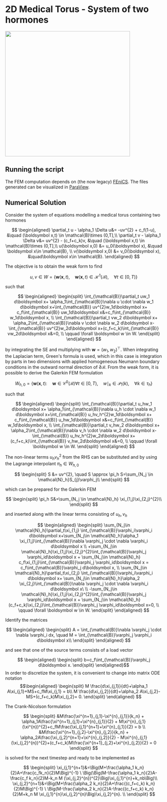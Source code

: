 # 2D Medical Torus - System of two hormones

<img src="https://github.com/auan0001/AFEM-Medical-Torus/blob/main/medtorus.gif" width="400" height="400" />

## Running the script
The FEM computation depends on (the now legacy) [FEniCS](https://fenicsproject.org/download/archive/). The files generated can be visualized in [ParaView](https://www.paraview.org/). 
## Numerical Solution
Consider the system of equations modelling a medical torus containing
two hormones

$$
\begin{aligned}
   \partial_t u - \alpha_1 \Delta u&= -uv^{2} + c_f(1-u), &\quad (\boldsymbol x,t) \in \mathcal{B}\times (0,T],\\ 
   \partial_t v - \alpha_1 \Delta v&= uv^{2} - (c_f+c_k)v, &\quad (\boldsymbol x,t) \in \mathcal{B}\times (0,T],\\
   u(\boldsymbol x,0) &= u_0(\boldsymbol x), &\quad \boldsymbol x\in \mathcal{B}, \\
   v(\boldsymbol x,0) &= v_0(\boldsymbol x), &\quad\boldsymbol x\in \mathcal{B}.
\end{aligned}
$$

The objective is to obtain the weak form to find

$$
u, v \in W = \lbrace\boldsymbol w(\boldsymbol x,t), \quad \boldsymbol w(\boldsymbol x,t) \in \mathcal{H}^{1}(\mathcal{B}), \quad \forall t \in [0,T)\rbrace
$$

such that

$$
\begin{aligned}
  \begin{split}
    \int_{\mathcal{B}}\partial_t uw_1 d\boldsymbol x+ \alpha_1\int_{\mathcal{B}}\nabla u \cdot \nabla w_1 d\boldsymbol x+\int_{\mathcal{B}} uv^{2}w_1d\boldsymbol x+ c_f\int_{\mathcal{B}} uw_1d\boldsymbol x&=c_f\int_{\mathcal{B}} w_1d\boldsymbol x, \\
    \int_{\mathcal{B}}\partial_t vw_2 d\boldsymbol x+ \alpha_2\int_{\mathcal{B}}\nabla v \cdot \nabla w_2 d\boldsymbol x-\int_{\mathcal{B}} uv^{2}w_2d\boldsymbol x+(c_f+c_k)\int_{\mathcal{B}} vw_2d\boldsymbol x&=0, \\
    \qquad \forall \boldsymbol w \in W.
  \end{split}
\end{aligned}
$$

by integrating the SE and multiplying with
$\boldsymbol w = (w_1,w_2)^{\top}$. When integrating the Laplacian term,
Green's formula is used, which in this case is integration by parts in
two dimensions with applied homogeneous Neumann boundary conditions in
the outward normal direction of $\partial \mathcal{B}$. From the weak
form, it is possible to derive the Galerkin FEM formulation

$$
W_{h,0} = \lbrace\boldsymbol w(\boldsymbol x,t): \quad \boldsymbol w \in \mathcal{C}^{0}(\mathcal{B})\forall t \in [0,T), \quad w\mid_k \in \mathcal{P}_1(k), \quad \forall k \in \tau_h\rbrace
$$

such that

$$
\begin{aligned}
  \begin{split}
    \int_{\mathcal{B}}\partial_t u_hw_1 d\boldsymbol x+ \alpha_1\int_{\mathcal{B}}\nabla u_h \cdot \nabla w_1 d\boldsymbol x+\int_{\mathcal{B}} u_hv_h^{2}w_1d\boldsymbol x+ c_f\int_{\mathcal{B}} u_hw_1d\boldsymbol x&=c_f\int_{\mathcal{B}} w_1d\boldsymbol x, \\
    \int_{\mathcal{B}}\partial_t v_hw_2 d\boldsymbol x+ \alpha_2\int_{\mathcal{B}}\nabla v_h \cdot \nabla w_2 d\boldsymbol x-\int_{\mathcal{B}} u_hv_h^{2}w_2d\boldsymbol x+(c_f+c_k)\int_{\mathcal{B}} v_hw_2d\boldsymbol x&=0, \\
    \qquad \forall \boldsymbol w \in W.
  \end{split}
\end{aligned}
$$

The non-linear terms $u_hv_h^2$ from the RHS can be
substituted and by using the Lagrange interpolant $\pi_h \in  W_{h,0}$

$$
\begin{split}
    S &= uv^{2}, \quad S \approx \pi_h S=\sum_{N_j \in  \mathcal{N}_h}S_{j}\varphi_j\\
  \end{split}
$$

which can be prepared for the Galerkin FEM

$$
\begin{split}
    \pi_h S&=\sum_{N_j \in \mathcal{N}_h} \xi_{1,j}\xi_{2,j}^{2}\\
  \end{split}
$$

and inserted along with the linear terms consisting of $u_h, v_h$ 

$$
\begin{aligned}
  \begin{split}
    \sum_{N_j\in \mathcal{N}_h}\partial_t\xi_{1,j} \int_{\mathcal{B}}\varphi_i\varphi_i d\boldsymbol x+\sum_{N_j\in \mathcal{N}_h}\alpha_1 \xi_{1,j}\int_{\mathcal{B}}\nabla \varphi_j \cdot \nabla \varphi_i d\boldsymbol x \\
    +\sum_{N_j\in \mathcal{N}_h}\xi_{1,j}\xi_{2,j}^{2}\int_{\mathcal{B}}\varphi_j \varphi_id\boldsymbol x + \sum_{N_j\in \mathcal{N}_h} c_f\xi_{1,j}\int_{\mathcal{B}}\varphi_j \varphi_id\boldsymbol x
    = c_f\int_{\mathcal{B}}\varphi_j d\boldsymbol x, \\
    \sum_{N_j\in \mathcal{N}_h}\partial_t\xi_{2,j} \int_{\mathcal{B}}\varphi_i\varphi_i d\boldsymbol x+ \sum_{N_j\in \mathcal{N}_h}\alpha_2 \xi_{2,j}\int_{\mathcal{B}}\nabla \varphi_j \cdot \nabla \varphi_i d\boldsymbol x\ \\
    -\sum_{N_j\in \mathcal{N}_h}\xi_{1,j}\xi_{2,j}^{2}\int_{\mathcal{B}}\varphi_j \varphi_id\boldsymbol x + \sum_{N_j\in \mathcal{N}_h}(c_f+c_k)\xi_{2,j}\int_{\mathcal{B}}\varphi_j \varphi_id\boldsymbol x=0, \\
    \qquad \forall \boldsymbol w \in W.
  \end{split}
\end{aligned}
$$

Identify the matrices

$$
\begin{aligned}
  \begin{split}
    A = \int_{\mathcal{B}}\nabla \varphi_j \cdot \nabla \varphi_i dx, \quad M = \int_{\mathcal{B}}\varphi_j \varphi_i d\boldsymbol x\\  
  \end{split}
\end{aligned}
$$

and see that one of the source terms consists of a load vector

$$
\begin{aligned}
  \begin{split}
    b=c_f\int_{\mathcal{B}}\varphi_j d\boldsymbol x.
  \end{split}
\end{aligned}$$ In order to discretize the system, it is convenient to
change into matrix ODE notation $$\begin{aligned}
  \begin{split}
    M \frac{d\xi_{j,1}}{dt}+\alpha_1 A\xi_{j,1}+MS+c_fM\xi_{j,1} = b\\
    M \frac{d\xi_{j,2}}{dt}+\alpha_2 A\xi_{j,2}-MS+(c_f+c_k)M\xi_{j,2}= 0.
  \end{split}
\end{aligned}
$$

The Crank-Nicolson formulation

$$
\begin{split}
    &M\frac{\xi^{n+1}_{j,1}-\xi^{n}_{j,1}}{k_n} + \alpha_1A\frac{\xi^{n+1}_{j,1}+\xi^{n}_{j,1}}{2} + M\xi^{n}_{j,1}(\xi^{n})^{2}+c_fM\frac{\xi_{j,1}^{n+1}+\xi^{n}_{j,1}}{2} = b \\
    &M\frac{\xi^{n+1}_{j,2}-\xi^{n}_{j,2}}{k_n} + \alpha_2A\frac{\xi_{j,2}^{n+1}+\xi^{n}_{j,2}}{2} - M\xi^{n}_{j,1}(\xi_{j,2}^{n})^{2}+(c_f+c_k)M\frac{\xi^{n+1}_{j,2}+\xi^{n}_{j,2}}{2} = 0
  \end{split}
$$

is solved for the next timestep and ready to be implemented as

$$
\begin{split}
    \xi_{j,1}^{n+1}&=\Big(M+\frac{\alpha_1 k_n}{2}A+\frac{c_fk_n}{2}M\Big)^{-1} \
    \Big(\Big(M-\frac{\alpha_1 k_n}{2}A-\frac{c_f k_n}{2}M-k_n M (\xi_{j,2}^{n})^{2}\Big)\xi_{j,1}^{n}+k_nb\Big)\\
    \xi_{j,2}^{n+1}&=\Big(M+\frac{\alpha_2 k_n}{2}A+\frac{(c_f+c_k) k_n}{2}M\Big)^{-1} \
    \Big(M-\frac{\alpha_2 k_n}{2}A-\frac{(c_f+c_k) k_n}{2}M+k_n M \xi_{j,1}^{n}\xi_{j,2}^{n}\Big)\xi_{j,2}^{n}. \\
  \end{split}
  $$
